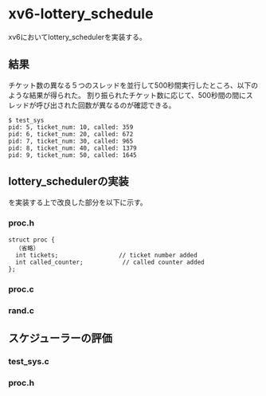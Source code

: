 # xv6-lottery_schedule
xv6においてlottery_schedulerを実装する。
## 結果
チケット数の異なる５つのスレッドを並行して500秒間実行したところ、以下のような結果が得られた。
割り振られたチケット数に応じて、500秒間の間にスレッドが呼び出された回数が異なるのが確認できる。

```
$ test_sys
pid: 5, ticket_num: 10, called: 359
pid: 6, ticket_num: 20, called: 672
pid: 7, ticket_num: 30, called: 965
pid: 8, ticket_num: 40, called: 1379
pid: 9, ticket_num: 50, called: 1645

```
## lottery_schedulerの実装
を実装する上で改良した部分を以下に示す。
### proc.h
```
struct proc {
  （省略）
  int tickets;                 // ticket number added
  int called_counter;           // called counter added
};
```
### proc.c
### rand.c

## スケジューラーの評価
### test_sys.c
### proc.h
